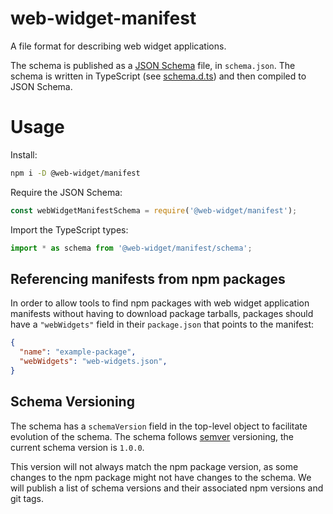 # web-widget-manifest
A file format for describing web widget applications.

The schema is published as a [JSON Schema](https://json-schema.org/) file, in `schema.json`. The schema is written in TypeScript (see [schema.d.ts](https://github.com/web-widget/web-widget-manifest/blob/master/schema.d.ts)) and then compiled to JSON Schema.

# Usage

Install:

```sh
npm i -D @web-widget/manifest
```

Require the JSON Schema:

```ts
const webWidgetManifestSchema = require('@web-widget/manifest');
```

Import the TypeScript types:

```ts
import * as schema from '@web-widget/manifest/schema';
```

## Referencing manifests from npm packages

In order to allow tools to find npm packages with web widget application manifests without having to download package tarballs, packages should have a `"webWidgets"` field in their `package.json` that points to the manifest:

```json
{
  "name": "example-package",
  "webWidgets": "web-widgets.json",
}
```

## Schema Versioning

The schema has a `schemaVersion` field in the top-level object to facilitate
evolution of the schema. The schema follows [semver](https://semver.org/) versioning, the current schema version is `1.0.0`.

This version will not always match the npm package version, as some changes to the npm package might not have changes to the schema. We will publish a list of schema versions and their associated npm versions and git tags.